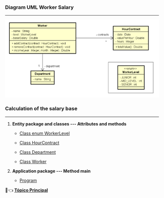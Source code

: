 ### Diagram UML Worker Salary

***

![Diagram UML Worker Salary](https://github.com/pliniopereira10/resolucao-desafios-java/blob/main/linguagem-orientada-objeto-uml/ImagensDiagramaUml/diagramUMLWorkerSal.png)

### Calculation of the salary base

***

1. **Entity package and classes --- Attributes and methods**
   - [Class enum WorkerLevel](https://github.com/pliniopereira10/resolucao-desafios-java/blob/main/linguagem-orientada-objeto-uml/umlWorkerSalary/entities/enums/WorkerLevel.java)

   - [Class HourContract](https://github.com/pliniopereira10/resolucao-desafios-java/blob/main/linguagem-orientada-objeto-uml/umlWorkerSalary/entities/HourContract.java)
   - [Class Department](https://github.com/pliniopereira10/resolucao-desafios-java/blob/main/linguagem-orientada-objeto-uml/umlWorkerSalary/entities/Department.java)
   - [Class Worker](https://github.com/pliniopereira10/resolucao-desafios-java/blob/main/linguagem-orientada-objeto-uml/umlWorkerSalary/entities/Worker.java)


2. **Application package --- Method main**
   - [Program](https://github.com/pliniopereira10/resolucao-desafios-java/blob/main/linguagem-orientada-objeto-uml/umlWorkerSalary/application/Program.java)

:dart::point_left:  [**Tópico Principal**](https://github.com/pliniopereira10/resolucao-desafios-java)